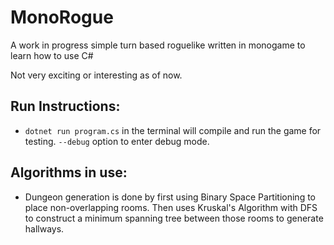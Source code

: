 # MonoRogue
A work in progress simple turn based roguelike written in monogame to learn how to use C#

Not very exciting or interesting as of now.

## Run Instructions:
 - `dotnet run program.cs` in the terminal will compile and run the game for testing. `--debug` option to enter debug mode.

## Algorithms in use:
 - Dungeon generation is done by first using Binary Space Partitioning to place non-overlapping rooms. Then uses Kruskal's Algorithm with DFS to construct a minimum spanning tree between those rooms to generate hallways.

